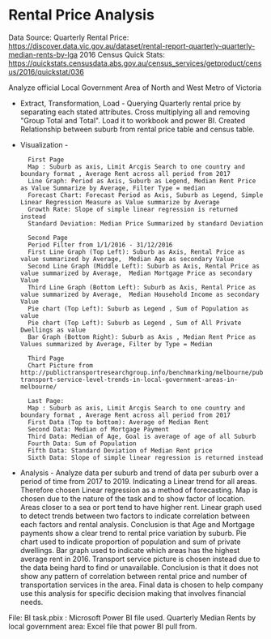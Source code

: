   
# Rental Price Analysis

Data Source:
Quarterly Rental Price: https://discover.data.vic.gov.au/dataset/rental-report-quarterly-quarterly-median-rents-by-lga
2016 Census Quick Stats: https://quickstats.censusdata.abs.gov.au/census_services/getproduct/census/2016/quickstat/036

Analyze official Local Government Area of North and West Metro of Victoria

- Extract, Transformation, Load -
        Querying Quarterly rental price by separating each stated attributes. Cross multiplying all and removing "Group Total and Total". Load it to workbook and power BI.
        Created Relationship between suburb from rental price table and census table.
- Visualization -

        
        First Page
        Map : Suburb as axis, Limit Arcgis Search to one country and boundary format , Average Rent across all period from 2017
        Line Graph: Period as Axis, Suburb as Legend, Median Rent Price as Value Summarize by Average, Filter Type = median
        Forecast Chart: Forecast Period as Axis, Suburb as Legend, Simple Linear Regression Measure as Value summarize by Average
        Growth Rate: Slope of simple linear regression is returned instead
        Standard Deviation: Median Price Summarized by standard Deviation
        
        Second Page
        Period Filter from 1/1/2016 - 31/12/2016
        First Line Graph (Top Left): Suburb as Axis, Rental Price as value summarized by Average,  Median Age as secondary Value
        Second Line Graph (Middle Left): Suburb as Axis, Rental Price as value summarized by Average,  Median Mortgage Price as secondary Value
        Third Line Graph (Bottom Left): Suburb as Axis, Rental Price as value summarized by Average,  Median Household Income as secondary Value
        Pie chart (Top Left): Suburb as Legend , Sum of Population as value
        Pie chart (Top Left): Suburb as Legend , Sum of All Private Dwellings as value
        Bar Graph (Bottom Right): Suburb as Axis , Median Rent Price as Values summarized by Average, Filter by Type = Median

        Third Page
        Chart Picture from http://publictransportresearchgroup.info/benchmarking/melbourne/public-transport-service-level-trends-in-local-government-areas-in-melbourne/

        Last Page:
        Map : Suburb as axis, Limit Arcgis Search to one country and boundary format , Average Rent across all period from 2017
        First Data (Top to bottom): Average of Median Rent
        Second Data: Median of Mortgage Payment
        Third Data: Median of Age, Goal is average of age of all Suburb
        Fourth Data: Sum of Population
        Fifth Data: Standard Deviation of Median Rent price
        Sixth Data: Slope of simple linear regression is returned instead

- Analysis -
        Analyze data per suburb and trend of data per suburb over a period of time from 2017 to 2019. Indicating a Linear trend for all areas. Therefore chosen Linear regression as a method of forecasting.
        Map is chosen due to the nature of the task and to show factor of location. Areas closer to a sea or port tend to have higher rent.
        Linear graph used to detect trends between two factors to indicate correlation between each factors and rental analysis. Conclusion is that Age and Mortgage payments show a clear trend to rental price variation by suburb.
        Pie chart used to indicate proportion of population and sum of private dwellings.
        Bar graph used to indicate which areas has the highest average rent in 2016.
        Transport service picture is chosen instead due to the data being hard to find or unavailable. Conclusion is that it does not show any pattern of correlation between rental price and number of transportation services in the area.
        Final data is chosen to help company use this analysis for specific decision making that involves financial needs.

File:
BI task.pbix : Microsoft Power BI file used.
Quarterly Median Rents by local government area: Excel file that power BI pull from.
